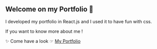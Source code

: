 ## Welcome on my Portfolio 🦈

<p>I developed my portfolio in React.js and I used it to have fun with css.</p>

<p>If you want to know more about me !</p>

<p>✨ Come have a look  ☞ <a href="https://aude-sedillo.vercel.app/" target="_blank">My Portfolio</a></p>
